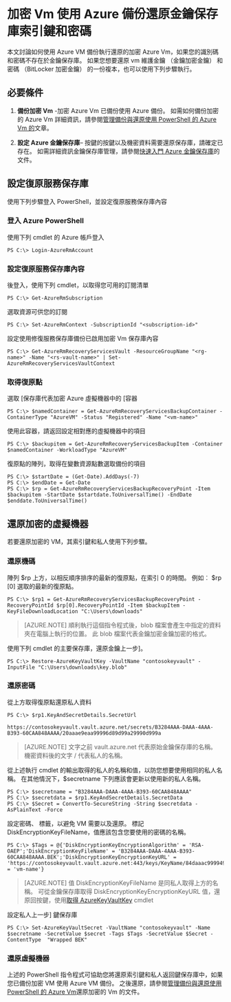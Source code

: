 <properties
    pageTitle="加密 Vm 使用 Azure 備份還原金鑰保存庫索引鍵和私人 |Microsoft Azure"
    description="瞭解如何還原金鑰保存庫索引鍵和使用 PowerShell 的 Azure 備份中的密碼"
    services="backup"
    documentationCenter=""
    authors="JPallavi"
    manager="vijayts"
    editor=""/>

<tags
    ms.service="backup"
    ms.workload="storage-backup-recovery"
    ms.tgt_pltfrm="na"
    ms.devlang="na"
    ms.topic="article"
    ms.date="10/18/2016"
    ms.author="JPallavi" />

# <a name="restore-key-vault-key-and-secret-for-encrypted-vms-using-azure-backup"></a>加密 Vm 使用 Azure 備份還原金鑰保存庫索引鍵和密碼
本文討論如何使用 Azure VM 備份執行還原的加密 Azure Vm，如果您的識別碼和密碼不存在於金鑰保存庫。 如果您想要還原 vm 維護金鑰 （金鑰加密金鑰） 和密碼 （BitLocker 加密金鑰） 的一份複本，也可以使用下列步驟執行。

## <a name="pre-requisites"></a>必要條件

1. **備份加密 Vm** -加密 Azure Vm 已備份使用 Azure 備份。 如需如何備份加密的 Azure Vm 詳細資訊，請參閱[管理備份與還原使用 PowerShell 的 Azure Vm 的](backup-azure-vms-automation.md)文章。

2. **設定 Azure 金鑰保存庫**– 按鍵的按鍵以及機密資料需要還原保存庫，請確定已存在。 如需詳細資訊金鑰保存庫管理，請參閱[快速入門 Azure 金鑰保存庫](../key-vault/key-vault-get-started.md)的文件。

## <a name="setup-recovery-services-vault"></a>設定復原服務保存庫 
使用下列步驟登入 PowerShell，並設定復原服務保存庫內容

### <a name="log-in-to-azure-powershell"></a>登入 Azure PowerShell 

使用下列 cmdlet 的 Azure 帳戶登入

```
PS C:\> Login-AzureRmAccount
```

### <a name="set-recovery-services-vault-context"></a>設定復原服務保存庫內容

後登入，使用下列 cmdlet，以取得您可用的訂閱清單

```
PS C:\> Get-AzureRmSubscription
```

選取資源可供您的訂閱

```
PS C:\> Set-AzureRmContext -SubscriptionId "<subscription-id>"
```

設定使用修復服務保存庫備份已啟用加密 Vm 保存庫內容

```
PS C:\> Get-AzureRmRecoveryServicesVault -ResourceGroupName "<rg-name>" -Name "<rs-vault-name>" | Set-AzureRmRecoveryServicesVaultContext
```

### <a name="get-recovery-point"></a>取得復原點 

選取 [保存庫代表加密 Azure 虛擬機器中的 [容器

```
PS C:\> $namedContainer = Get-AzureRmRecoveryServicesBackupContainer -ContainerType "AzureVM" -Status "Registered" -Name "<vm-name>"
```

使用此容器，請返回設定相對應的虛擬機器中的項目

```
PS C:\> $backupitem = Get-AzureRmRecoveryServicesBackupItem -Container $namedContainer -WorkloadType "AzureVM"
```

復原點的陣列，取得在變數資源點數選取備份的項目

```
PS C:\> $startDate = (Get-Date).AddDays(-7)
PS C:\> $endDate = Get-Date
PS C:\> $rp = Get-AzureRmRecoveryServicesBackupRecoveryPoint -Item $backupitem -StartDate $startdate.ToUniversalTime() -EndDate $enddate.ToUniversalTime()
```

## <a name="restore-encrypted-virtual-machine"></a>還原加密的虛擬機器
若要還原加密的 VM，其索引鍵和私人使用下列步驟。

### <a name="restore-key"></a>還原機碼

陣列 $rp 上方，以相反順序排序的最新的復原點，在索引 0 的時間。 例如︰ $rp [0] 選取的最新的復原點。

```
PS C:\> $rp1 = Get-AzureRmRecoveryServicesBackupRecoveryPoint -RecoveryPointId $rp[0].RecoveryPointId -Item $backupItem -KeyFileDownloadLocation "C:\Users\downloads"
```

> [AZURE.NOTE]
順利執行這個指令程式後，blob 檔案會產生中指定的資料夾在電腦上執行的位置。 此 blob 檔案代表金鑰加密金鑰加密的格式。

使用下列 cmdlet 的主要保存庫，還原金鑰上一步]。 

```
PS C:\> Restore-AzureKeyVaultKey -VaultName "contosokeyvault" -InputFile "C:\Users\downloads\key.blob"
```

### <a name="restore-secret"></a>還原密碼

從上方取得復原點還原私人資料

```
PS C:\> $rp1.KeyAndSecretDetails.SecretUrl

https://contosokeyvault.vault.azure.net/secrets/B3284AAA-DAAA-4AAA-B393-60CAA848AAAA/20aaae9eaa99996d89d99a29990d999a
```

> [AZURE.NOTE]
文字之前 vault.azure.net 代表原始金鑰保存庫的名稱。 機密資料後的文字 / 代表私人的名稱。 

從上述執行 cmdlet 的輸出取得的私人的名稱和值，以防您想要使用相同的私人名稱。 在其他情況下，$secretname 下列應該會更新以使用新的私人名稱。 

```
PS C:\> $secretname = "B3284AAA-DAAA-4AAA-B393-60CAA848AAAA"
PS C:\> $secretdata = $rp1.KeyAndSecretDetails.SecretData
PS C:\> $Secret = ConvertTo-SecureString -String $secretdata -AsPlainText -Force
```

設定密碼、 標籤，以避免 VM 需要以及還原。 標記 DiskEncryptionKeyFileName，值應該包含您要使用的密碼的名稱。 

```
PS C:\> $Tags = @{'DiskEncryptionKeyEncryptionAlgorithm' = 'RSA-OAEP';'DiskEncryptionKeyFileName' = 'B3284AAA-DAAA-4AAA-B393-60CAA848AAAA.BEK';'DiskEncryptionKeyEncryptionKeyURL' = 'https://contosokeyvault.vault.azure.net:443/keys/KeyName/84daaac999949999030bf99aaa5a9f9';'MachineName' = 'vm-name'}
```

> [AZURE.NOTE]
值 DiskEncryptionKeyFileName 是同私人取得上方的名稱。 可從金鑰保存庫取得 DiskEncryptionKeyEncryptionKeyURL 值，還原回按鍵，使用[取得 AzureKeyVaultKey](https://msdn.microsoft.com/library/dn868053.aspx) cmdlet   

設定私人上一步] 鍵保存庫

```
PS C:\> Set-AzureKeyVaultSecret -VaultName "contosokeyvault" -Name $secretname -SecretValue $secret -Tags $Tags -SecretValue $Secret -ContentType  "Wrapped BEK"
```

### <a name="restore-virtual-machine"></a>還原虛擬機器
上述的 PowerShell 指令程式可協助您將還原索引鍵和私人返回鍵保存庫中，如果您已備份加密 VM 使用 Azure VM 備份。 之後還原，請參閱[管理備份與還原使用 PowerShell 的 Azure Vm](backup-azure-vms-automation.md)還原加密的 Vm 的文件。
